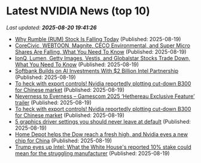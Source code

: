 # Latest NVIDIA News (top 10)
_Last updated: **2025-08-20 19:41:26**_

- [Why Rumble (RUM) Stock Is Falling Today](https://finance.yahoo.com/news/why-rumble-rum-stock-falling-193959895.html) (Published: 2025-08-19)
- [CoreCivic, WEBTOON, Magnite, CECO Environmental, and Super Micro Shares Are Falling, What You Need To Know](https://finance.yahoo.com/news/corecivic-webtoon-magnite-ceco-environmental-193951076.html) (Published: 2025-08-19)
- [IonQ, Lumen, Getty Images, Vestis, and Globalstar Stocks Trade Down, What You Need To Know](https://finance.yahoo.com/news/ionq-lumen-getty-images-vestis-193951992.html) (Published: 2025-08-19)
- [Softbank Builds on AI Investments With $2 Billion Intel Partnership](http://www.pymnts.com/news/investment-tracker/2025/softbank-builds-on-ai-investments-with-2-billion-intel-partnership/) (Published: 2025-08-19)
- [To heck with export controls! Nvidia reportedly plotting cut-down B300 for Chinese market](https://biztoc.com/x/4ed916bf36b4cdcf) (Published: 2025-08-19)
- [Neverness to Everness – Gamescom 2025 ‘Hethereau Exclusive Feature’ trailer](https://www.gematsu.com/2025/08/neverness-to-everness-gamescom-2025-hethereau-exclusive-feature-trailer) (Published: 2025-08-19)
- [To heck with export controls! Nvidia reportedly plotting cut-down B300 for Chinese market](https://www.theregister.com/2025/08/19/nvidia_cut_down_b300_for_china/) (Published: 2025-08-19)
- [5 graphics driver settings you should never leave at default](https://www.xda-developers.com/5-graphics-driver-settings-you-should-never-leave-at-default/) (Published: 2025-08-19)
- [Home Depot helps the Dow reach a fresh high, and Nvidia eyes a new chip for China](https://biztoc.com/x/84c0e69c8aecb2e5) (Published: 2025-08-19)
- [Trump eyes up Intel: What the White House's reported 10% stake could mean for the struggling manufacturer](https://www.tomshardware.com/tech-industry/semiconductors/trump-eyes-up-intel-what-the-white-houses-reported-10-percent-stake-could-mean-for-the-struggling-manufacturer) (Published: 2025-08-19)
